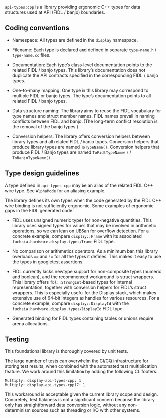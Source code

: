 <!-- Copyright 2023 The Fuchsia Authors. All rights reserved.
Use of this source code is governed by a BSD-style license that can be
found in the LICENSE file. -->

`api-types:cpp` is a library providing ergonomic C++ types for data structures
used at API (FIDL / banjo) boundaries.

## Coding conventions

- Namespace: All types are defined in the `display` namespace.

- Filename: Each type is declared and defined in separate `type-name.h` /
  `type-name.cc` files.

- Documentation: Each type’s class-level documentation points to the related
  FIDL / banjo types. This library’s documentation does not duplicate the API
  contracts specified in the corresponding FIDL / banjo types.

- One-to-many mapping: One type in this library may correspond to multiple FIDL
  or banjo types. The type’s documentation points to all related FIDL / banjo
  types.
- Data structure naming: The library aims to reuse the FIDL vocabulary for type
  names and struct member names. FIDL names prevail in naming conflicts between
  FIDL and banjo. (The long-term conflict resolution is the removal of the
  banjo types.)

- Conversion helpers: The library offers conversion helpers between library
  types and all related FIDL / banjo types. Conversion helpers that produce
  library types are named `ToTypeName()`. Conversion helpers that produce
  FIDL / Banjo types are named `ToFidlTypeName()` / `ToBanjoTypeName()`.

## Type design guidelines

A type defined in `api-types-cpp` may be an alias of the related FIDL C++ wire
type. See `AlphaMode` for an aliasing example.

The library defines its own types when the code generated by the FIDL C++ wire
binding is not sufficiently ergonomic. Some examples of ergonomic gaps in the
FIDL generated code:

- FIDL uses unsigned numeric types for non-negative quantities. This library
  uses signed types for values that may be involved in arithmetic operations,
  so we can lean on UBSan for overflow detection. For a concrete example,
  compare `display::Frame` with its associated `fuchsia.hardware.display.types/Frame`
  FIDL type.

- No comparison or arithmetics operators. As a minimum bar, this library
  overloads `==` and `!=` for all the types it defines. This makes it easy to
  use the types in googletest assertions.

- FIDL currently lacks newtype support for non-composite types (numeric and
  boolean), and the recommended workaround is struct wrappers. This library
  offers `fbl::StrongInt`-based types for internal representation, together
  with conversion helpers for FIDL’s struct wrappers. This is especially useful
  for the Display stack, which makes extensive use of 64-bit integers as
  handles for various resources. For a concrete example, compare
  `display::DisplayId` with the `fuchsia.hardware.display.types/DisplayId` FIDL
  type.

- Generated binding for FIDL types containing tables or unions require arena
  allocations.

## Testing

This foundational library is thoroughly covered by unit tests.

The large number of tests can overwhelm the CI/CQ infrastructure for storing
test results, when combined with the automated test multiplication feature. We
work around this limitation by adding the following CL footers.

```
Multiply: display-api-types-cpp: 1
Multiply: display-api-types-cpp17: 1
```

This workaround is acceptable given the current library scope and design.
Concretely, test flakiness is not a significant concern because the library only
has straightforward data conversion logic, without any non-determinism sources
such as threading or I/O with other systems.
